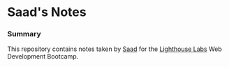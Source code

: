 # Saad's Notes

### Summary
This repository contains notes taken by [Saad](https://github.com/saadsidd) for the [Lighthouse Labs](https://www.lighthouselabs.ca) Web Development Bootcamp.